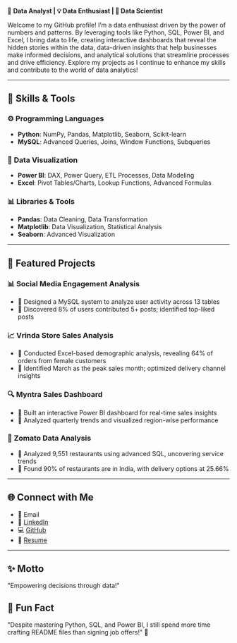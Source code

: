 🎯 **Data Analyst | 💡 Data Enthusiast | 🚀 Data Scientist**

Welcome to my GitHub profile! I’m a data enthusiast driven by the power of numbers and patterns. By leveraging tools like Python, SQL, Power BI, and Excel, I bring data to life, creating interactive dashboards that reveal the hidden stories within the data, data-driven insights that help businesses make informed decisions, and analytical solutions that streamline processes and drive efficiency. Explore my projects as I continue to enhance my skills and contribute to the world of data analytics!

---

## 🧰 Skills & Tools  
### ⚙️ **Programming Languages**
- **Python**: NumPy, Pandas, Matplotlib, Seaborn, Scikit-learn
- **MySQL**: Advanced Queries, Joins, Window Functions, Subqueries

### 🎨 **Data Visualization**
- **Power BI**: DAX, Power Query, ETL Processes, Data Modeling
- **Excel**: Pivot Tables/Charts, Lookup Functions, Advanced Formulas

### 📊 **Libraries & Tools**
- **Pandas**: Data Cleaning, Data Transformation
- **Matplotlib**: Data Visualization, Statistical Analysis
- **Seaborn**: Advanced Visualization

---

## 🌟 **Featured Projects**  
### 📊 **Social Media Engagement Analysis**
- 🔸 Designed a MySQL system to analyze user activity across 13 tables
- 🔸 Discovered 8% of users contributed 5+ posts; identified top-liked posts

### 📈 **Vrinda Store Sales Analysis**
- 🔸 Conducted Excel-based demographic analysis, revealing 64% of orders from female customers
- 🔸 Identified March as the peak sales month; optimized delivery channel insights

### 🔍 **Myntra Sales Dashboard**
- 🔸 Built an interactive Power BI dashboard for real-time sales insights
- 🔸 Analyzed quarterly trends and visualized region-wise performance

### 🍴 **Zomato Data Analysis**
- 🔸 Analyzed 9,551 restaurants using advanced SQL, uncovering service trends
- 🔸 Found 90% of restaurants are in India, with delivery options at 25.66%

---

## 🌐 **Connect with Me**
- 📧 Email
- 💼 [LinkedIn](#)
- 💻 [GitHub](#)
- 📄 [Resume](#)

---

## ✨ **Motto**  
"Empowering decisions through data!"

## 📌 **Fun Fact**  
"Despite mastering Python, SQL, and Power BI, I still spend more time crafting README files than signing job offers!" 🚀
